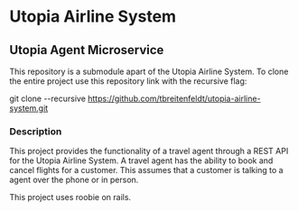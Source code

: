 # Utopia Airline System
## Utopia Agent Microservice

This repository is a submodule apart of the Utopia Airline System. To clone the entire project use this repository link with the recursive flag:

git clone --recursive https://github.com/tbreitenfeldt/utopia-airline-system.git

### Description

This project provides the functionality of a travel agent through a REST API for the Utopia Airline System. A travel agent has the ability to book and cancel flights for a customer. This assumes that a customer is talking to a agent over the phone or in person.

This project uses roobie on rails.